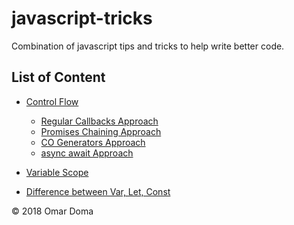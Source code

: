 # javascript-tricks
Combination of javascript tips and tricks to help write better code.

## List of Content

* [Control Flow](https://github.com/omardoma/javascript-tricks/tree/master/Avoiding-Callback-Hell)
    * [Regular Callbacks Approach](https://github.com/omardoma/javascript-tricks/blob/master/Avoiding-Callback-Hell/callbacks.js)
  * [Promises Chaining Approach](https://github.com/omardoma/javascript-tricks/blob/master/Avoiding-Callback-Hell/promises.js)
  * [CO Generators Approach](https://github.com/omardoma/javascript-tricks/blob/master/Avoiding-Callback-Hell/co-generators.js)
  * [async await Approach](https://github.com/omardoma/javascript-tricks/blob/master/Avoiding-Callback-Hell/async-await.js)
  
* [Variable Scope](https://github.com/omardoma/javascript-tricks/tree/master/Variable%20Scope)

* [Difference between Var, Let, Const](https://github.com/omardoma/javascript-tricks/tree/master/var-let-const)


© 2018 Omar Doma
